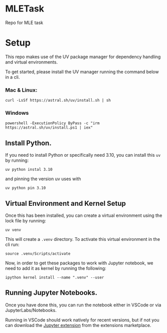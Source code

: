 # MLETask
Repo for MLE task

# Setup
This repo makes use of the UV package manager for dependency handling and virtual environments. 

To get started, please install the UV manager running the command below in a cli.
### Mac & Linux:
`curl -LsSf https://astral.sh/uv/install.sh | sh`
### Windows
`powershell -ExecutionPolicy ByPass -c "irm https://astral.sh/uv/install.ps1 | iex"`


## Install Python.

If you need to install Python or specifically need 3.10, you can install this `uv` by running:

`uv python instal 3.10`

and pinning the version uv uses with

`uv python pin 3.10`


## Virtual Environment and Kernel Setup
Once this has been installed, you can create a virtual environment using the lock file by running:

`uv venv`

This will create a `.venv` directory. To activate this virtual environment in the cli run:

`source .venv/Scripts/activate`

Now, in order to get these packages to work with Jupyter notebook, we need to add it as kernel by running the following:

`ipython kernel install --name ".venv" --user`

## Running Jupyter Notebooks.

Once you have done this, you can run the notebook either in VSCode or via JupyterLabs/Notebooks.

Running in VSCode should work natively for recent versions, but if not you can download the [Jupyter extension](https://marketplace.visualstudio.com/items?itemName=ms-toolsai.jupyter) from the extensions marketplace.